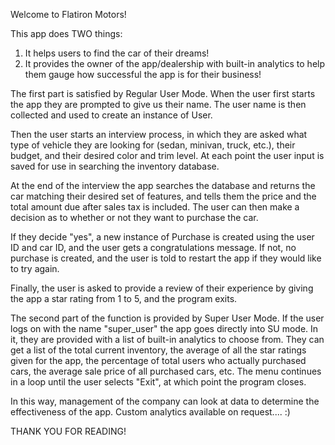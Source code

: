 Welcome to Flatiron Motors!

This app does TWO things:
1. It helps users to find the car of their dreams!
2. It provides the owner of the app/dealership with built-in analytics to help them gauge how successful
   the app is for their business!

The first part is satisfied by Regular User Mode.  When the user first starts the app they are prompted to give us their name.  The user name is then collected and used to create an instance of User.

Then the user starts an interview process, in which they are asked what type of vehicle they are looking for (sedan, minivan, truck, etc.), their budget, and their desired color and trim level.  At each point the user input is saved for use in searching the inventory database.

At the end of the interview the app searches the database and returns the car matching their desired set of features, and tells them the price and the total amount due after sales tax is included.  The user can then make a decision as to whether or not they want to purchase the car.

If they decide "yes", a new instance of Purchase is created using the user ID and car ID, and the user gets a congratulations message.  If not, no purchase is created, and the user is told to restart the app if they would like to try again.

Finally, the user is asked to provide a review of their experience by giving the app a star rating from 1 to 5, and the program exits.

The second part of the function is provided by Super User Mode.  If the user logs on with the name "super_user" the app goes directly into SU mode.  In it, they are provided with a list of built-in analytics to choose from.  They can get a list of the total current inventory, the average of all the star ratings given for the app, the percentage of total users who actually purchased cars, the average sale price of all purchased cars, etc.  The menu continues in a loop until the user selects "Exit", at which point the program closes.

In this way, management of the company can look at data to determine the effectiveness of the app.  Custom analytics available on request.... :)

THANK YOU FOR READING!

